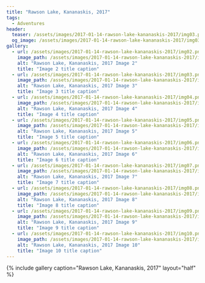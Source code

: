 ```yaml
---
title: "Rawson Lake, Kananaskis, 2017"
tags:
  - Adventures
header:
  teaser: /assets/images/2017-01-14-rawson-lake-kananaskis-2017/img03.png
  og_image: /assets/images/2017-01-14-rawson-lake-kananaskis-2017/img03.png
gallery:
  - url: /assets/images/2017-01-14-rawson-lake-kananaskis-2017/img02.png
    image_path: /assets/images/2017-01-14-rawson-lake-kananaskis-2017/img02.png
    alt: "Rawson Lake, Kananaskis, 2017 Image 2"
    title: "Image 2 title caption"
  - url: /assets/images/2017-01-14-rawson-lake-kananaskis-2017/img03.png
    image_path: /assets/images/2017-01-14-rawson-lake-kananaskis-2017/img03.png
    alt: "Rawson Lake, Kananaskis, 2017 Image 3"
    title: "Image 3 title caption"
  - url: /assets/images/2017-01-14-rawson-lake-kananaskis-2017/img04.png
    image_path: /assets/images/2017-01-14-rawson-lake-kananaskis-2017/img04.png
    alt: "Rawson Lake, Kananaskis, 2017 Image 4"
    title: "Image 4 title caption"
  - url: /assets/images/2017-01-14-rawson-lake-kananaskis-2017/img05.png
    image_path: /assets/images/2017-01-14-rawson-lake-kananaskis-2017/img05.png
    alt: "Rawson Lake, Kananaskis, 2017 Image 5"
    title: "Image 5 title caption"
  - url: /assets/images/2017-01-14-rawson-lake-kananaskis-2017/img06.png
    image_path: /assets/images/2017-01-14-rawson-lake-kananaskis-2017/img06.png
    alt: "Rawson Lake, Kananaskis, 2017 Image 6"
    title: "Image 6 title caption"
  - url: /assets/images/2017-01-14-rawson-lake-kananaskis-2017/img07.png
    image_path: /assets/images/2017-01-14-rawson-lake-kananaskis-2017/img07.png
    alt: "Rawson Lake, Kananaskis, 2017 Image 7"
    title: "Image 7 title caption"
  - url: /assets/images/2017-01-14-rawson-lake-kananaskis-2017/img08.png
    image_path: /assets/images/2017-01-14-rawson-lake-kananaskis-2017/img08.png
    alt: "Rawson Lake, Kananaskis, 2017 Image 8"
    title: "Image 8 title caption"
  - url: /assets/images/2017-01-14-rawson-lake-kananaskis-2017/img09.png
    image_path: /assets/images/2017-01-14-rawson-lake-kananaskis-2017/img09.png
    alt: "Rawson Lake, Kananaskis, 2017 Image 9"
    title: "Image 9 title caption"
  - url: /assets/images/2017-01-14-rawson-lake-kananaskis-2017/img10.png
    image_path: /assets/images/2017-01-14-rawson-lake-kananaskis-2017/img10.png
    alt: "Rawson Lake, Kananaskis, 2017 Image 10"
    title: "Image 10 title caption"
---
```


{% include gallery caption="Rawson Lake, Kananaskis, 2017" layout="half" %}
